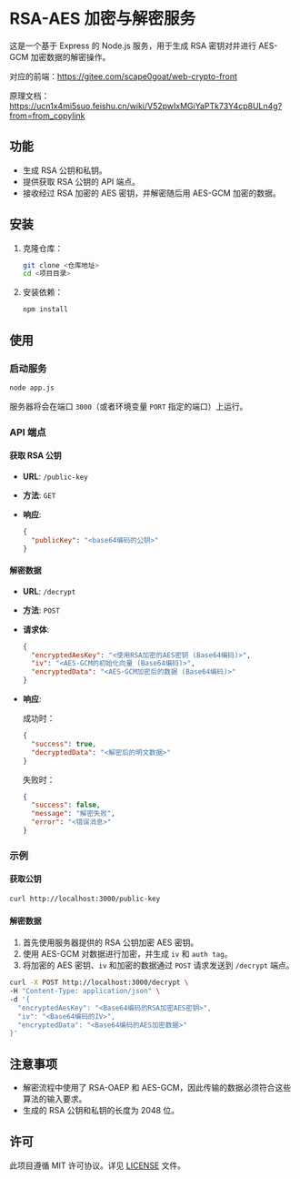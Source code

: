 # RSA-AES 加密与解密服务

这是一个基于 Express 的 Node.js 服务，用于生成 RSA 密钥对并进行 AES-GCM 加密数据的解密操作。

对应的前端：https://gitee.com/scape0goat/web-crypto-front

原理文档：https://ucn1x4mi5suo.feishu.cn/wiki/V52pwIxMGiYaPTk73Y4cp8ULn4g?from=from_copylink

## 功能

- 生成 RSA 公钥和私钥。
- 提供获取 RSA 公钥的 API 端点。
- 接收经过 RSA 加密的 AES 密钥，并解密随后用 AES-GCM 加密的数据。

## 安装

1. 克隆仓库：

   ```bash
   git clone <仓库地址>
   cd <项目目录>
   ```

2. 安装依赖：

   ```bash
   npm install
   ```

## 使用

### 启动服务

```bash
node app.js
```

服务器将会在端口 `3000`（或者环境变量 `PORT` 指定的端口）上运行。

### API 端点

#### 获取 RSA 公钥

- **URL**: `/public-key`
- **方法**: `GET`
- **响应**:
  
  ```json
  {
    "publicKey": "<base64编码的公钥>"
  }
  ```

#### 解密数据

- **URL**: `/decrypt`
- **方法**: `POST`
- **请求体**:
  
  ```json
  {
    "encryptedAesKey": "<使用RSA加密的AES密钥 (Base64编码)>",
    "iv": "<AES-GCM的初始化向量 (Base64编码)>",
    "encryptedData": "<AES-GCM加密后的数据 (Base64编码)>"
  }
  ```

- **响应**:

  成功时：

  ```json
  {
    "success": true,
    "decryptedData": "<解密后的明文数据>"
  }
  ```

  失败时：

  ```json
  {
    "success": false,
    "message": "解密失败",
    "error": "<错误消息>"
  }
  ```

### 示例

#### 获取公钥

```bash
curl http://localhost:3000/public-key
```

#### 解密数据

1. 首先使用服务器提供的 RSA 公钥加密 AES 密钥。
2. 使用 AES-GCM 对数据进行加密，并生成 `iv` 和 `auth tag`。
3. 将加密的 AES 密钥、`iv` 和加密的数据通过 `POST` 请求发送到 `/decrypt` 端点。

```bash
curl -X POST http://localhost:3000/decrypt \
-H "Content-Type: application/json" \
-d '{
  "encryptedAesKey": "<Base64编码的RSA加密AES密钥>",
  "iv": "<Base64编码的IV>",
  "encryptedData": "<Base64编码的AES加密数据>"
}'
```

## 注意事项

- 解密流程中使用了 RSA-OAEP 和 AES-GCM，因此传输的数据必须符合这些算法的输入要求。
- 生成的 RSA 公钥和私钥的长度为 2048 位。

## 许可

此项目遵循 MIT 许可协议。详见 [LICENSE](LICENSE) 文件。